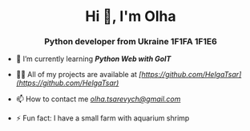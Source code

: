 <h1 align="center">Hi 👋, I'm Olha</h1>
<h3 align="center">Python developer from Ukraine 1F1FA 1F1E6
</h3>

- 🌱 I’m currently learning __*Python Web with GoIT*__

- 👨‍💻 All of my projects are available at _*[https://github.com/HelgaTsar](https://github.com/HelgaTsar)*_

- 📫 How to contact me _*olha.tsarevych@gmail.com*_

- ⚡ Fun fact: I have a small farm with aquarium shrimp
